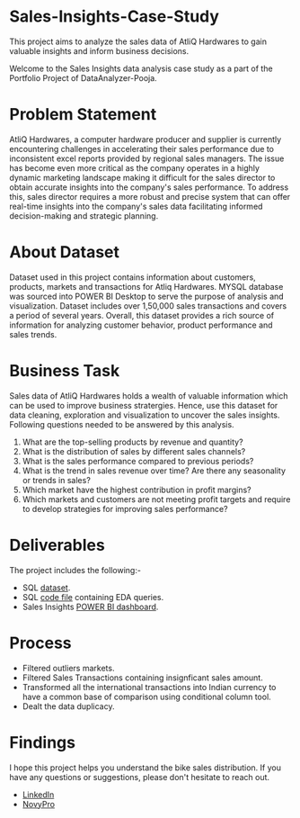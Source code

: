 # Sales-Insights-Case-Study
This project aims to analyze the sales data of AtliQ Hardwares to gain valuable insights and inform business decisions. 

Welcome to the Sales Insights data analysis case study as a part of the Portfolio Project of DataAnalyzer-Pooja. 

# Problem Statement
AtliQ Hardwares, a computer hardware producer and supplier is currently encountering challenges in accelerating their sales performance due to inconsistent excel reports provided by regional sales managers. The issue has become even more critical as the company operates in a highly dynamic marketing landscape making it difficult for the sales director to obtain accurate insights into the company's sales performance. To address this, sales director requires a more robust and precise system that can offer real-time insights into the company's sales data facilitating informed decision-making and strategic planning.


# About Dataset
Dataset used in this project contains information about customers, products, markets and transactions for Atliq Hardwares. MYSQL database was sourced into POWER BI Desktop to serve the purpose of analysis and visualization. Dataset includes over 1,50,000 sales transactions and covers a period of several years. Overall, this dataset provides a rich source of information for analyzing customer behavior, product performance and sales trends. 
   
# Business Task
Sales data of AtliQ Hardwares holds a wealth of valuable information which can be used to improve business stratergies. Hence, use this dataset for data cleaning, exploration and visualization to uncover the sales insights.
Following questions needed to be answered by this analysis.
1. What are the top-selling products by revenue and quantity?
2. What is the distribution of sales by different sales channels?
3. What is the sales performance compared to previous periods?
4. What is the trend in sales revenue over time? Are there any seasonality or trends in sales?
5. Which market have the highest contribution in profit margins?
6. Which markets and customers are not meeting profit targets and require to develop strategies for improving sales performance?

# Deliverables
The project includes the following:-
- SQL [dataset]().
- SQL [code file]() containing EDA queries.
- Sales Insights [POWER BI dashboard](https://www.novypro.com/project/poojaverma-1). 

# Process
- Filtered outliers markets.
- Filtered Sales Transactions containing insignficant sales amount.
- Transformed all the international transactions into Indian currency to have a common base of comparison using conditional column tool. 
- Dealt the data duplicacy. 

# Findings

I hope this project helps you understand the bike sales distribution. If you have any questions or suggestions, please don't hesitate to reach out.  
- [LinkedIn](https://www.linkedin.com/in/contact-analyzer-pooja-verma)  
- [NovyPro](https://www.novypro.com/profile_projects/poojaverma)
